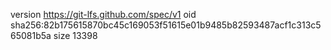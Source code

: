 version https://git-lfs.github.com/spec/v1
oid sha256:82b175615870bc45c169053f51615e01b9485b82593487acf1c313c565081b5a
size 13398
